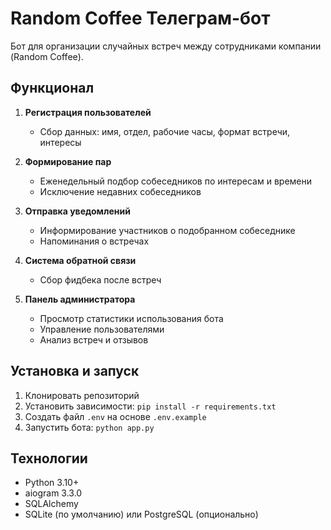 # Random Coffee Телеграм-бот

Бот для организации случайных встреч между сотрудниками компании (Random Coffee).

## Функционал

1. **Регистрация пользователей**
   - Сбор данных: имя, отдел, рабочие часы, формат встречи, интересы

2. **Формирование пар**
   - Еженедельный подбор собеседников по интересам и времени
   - Исключение недавних собеседников

3. **Отправка уведомлений**
   - Информирование участников о подобранном собеседнике
   - Напоминания о встречах

4. **Система обратной связи**
   - Сбор фидбека после встреч

5. **Панель администратора**
   - Просмотр статистики использования бота
   - Управление пользователями
   - Анализ встреч и отзывов

## Установка и запуск

1. Клонировать репозиторий
2. Установить зависимости: `pip install -r requirements.txt` 
3. Создать файл `.env` на основе `.env.example`
4. Запустить бота: `python app.py`

## Технологии

- Python 3.10+
- aiogram 3.3.0
- SQLAlchemy
- SQLite (по умолчанию) или PostgreSQL (опционально) 